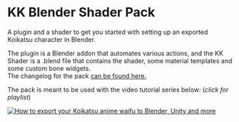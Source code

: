 # KK Blender Shader Pack
A plugin and a shader to get you started with setting up an exported Koikatsu character in Blender.  

The plugin is a Blender addon that automates various actions, and the KK Shader is a .blend file that contains the shader, some material templates and some custom bone widgets.  
The changelog for the pack [can be found here.](https://github.com/FlailingFog/KK-Blender-Shader-Pack/blob/master/Changelog.md)

The pack is meant to be used with the video tutorial series below: (*click for playlist*)

[![How to export your Koikatsu anime waifu to Blender, Unity and more](https://img.youtube.com/vi/uEBd4w_JpNw/0.jpg)](https://www.youtube.com/watch?v=xe5A8bOh2Mk&list=PLhiuav2SCuvd5eAOb3Ct1eovFAlgv-iwe&index=1)
